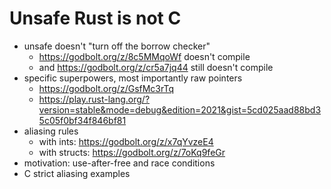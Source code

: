 # Unsafe Rust is not C

- unsafe doesn't "turn off the borrow checker"
  - https://godbolt.org/z/8c5MMqoWf doesn't compile
  - and https://godbolt.org/z/cr5a7jq44 still doesn't compile
- specific superpowers, most importantly raw pointers
  - https://godbolt.org/z/GsfMc3rTq
  - https://play.rust-lang.org/?version=stable&mode=debug&edition=2021&gist=5cd025aad88bd35c05f0bf34f846bf81
- aliasing rules
  - with ints: https://godbolt.org/z/x7qYvzeE4
  - with structs: https://godbolt.org/z/7oKq9feGr
- motivation: use-after-free and race conditions
- C strict aliasing examples
